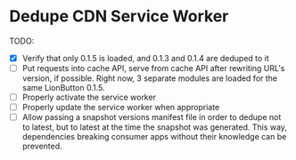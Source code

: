# Dedupe CDN Service Worker

TODO:

- [x] Verify that only 0.1.5 is loaded, and 0.1.3 and 0.1.4 are deduped to it
- [ ] Put requests into cache API, serve from cache API after rewriting URL's version, if possible. Right now, 3 separate modules are loaded for the same LionButton 0.1.5.
- [ ] Properly activate the service worker
- [ ] Properly update the service worker when appropriate
- [ ] Allow passing a snapshot versions manifest file in order to dedupe not to latest, but to latest at the time the snapshot was generated. This way, dependencies breaking consumer apps without their knowledge can be prevented.
